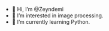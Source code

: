 - 👋 Hi, I’m @Zeyndemi
- 👀 I’m interested in image processing. 
- 🌱 I’m currently learning Python.

<!---
Zeyndemi/Zeyndemi is a ✨ special ✨ repository because its `README.md` (this file) appears on your GitHub profile.
You can click the Preview link to take a look at your changes.
--->

